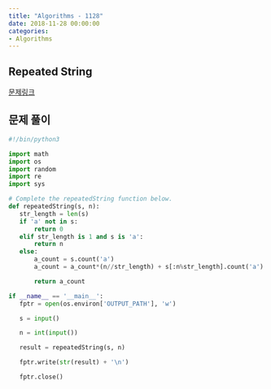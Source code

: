 ```yaml
---
title: "Algorithms - 1128"
date: 2018-11-28 00:00:00
categories:
- Algorithms
---
```


## Repeated String
[문제링크](https://www.hackerrank.com/challenges/repeated-string/problem?h_l=interview&playlist_slugs%5B%5D=interview-preparation-kit&playlist_slugs%5B%5D=warmup)

## 문제 풀이

```python
#!/bin/python3

import math
import os
import random
import re
import sys

# Complete the repeatedString function below.
def repeatedString(s, n):   
   str_length = len(s)
   if 'a' not in s:
       return 0
   elif str_length is 1 and s is 'a':
       return n
   else:
       a_count = s.count('a')
       a_count = a_count*(n//str_length) + s[:n%str_length].count('a')

       return a_count

if __name__ == '__main__':
   fptr = open(os.environ['OUTPUT_PATH'], 'w')

   s = input()

   n = int(input())

   result = repeatedString(s, n)

   fptr.write(str(result) + '\n')

   fptr.close()

```
